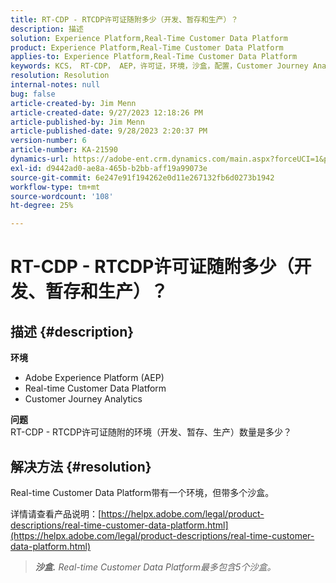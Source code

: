 ```yaml
---
title: RT-CDP - RTCDP许可证随附多少（开发、暂存和生产）？
description: 描述
solution: Experience Platform,Real-Time Customer Data Platform
product: Experience Platform,Real-Time Customer Data Platform
applies-to: Experience Platform,Real-Time Customer Data Platform
keywords: KCS， RT-CDP， AEP，许可证，环境，沙盒，配置，Customer Journey Analytics，开发，测试，生产， Adobe Experience Platform
resolution: Resolution
internal-notes: null
bug: false
article-created-by: Jim Menn
article-created-date: 9/27/2023 12:18:26 PM
article-published-by: Jim Menn
article-published-date: 9/28/2023 2:20:37 PM
version-number: 6
article-number: KA-21590
dynamics-url: https://adobe-ent.crm.dynamics.com/main.aspx?forceUCI=1&pagetype=entityrecord&etn=knowledgearticle&id=4ffb62f5-2f5d-ee11-be6f-6045bd006268
exl-id: d9442ad0-ae8a-465b-b2bb-aff19a99073e
source-git-commit: 6e247e91f194262e0d11e267132fb6d0273b1942
workflow-type: tm+mt
source-wordcount: '108'
ht-degree: 25%

---
```


# RT-CDP - RTCDP许可证随附多少（开发、暂存和生产）？

## 描述 {#description}

<b>环境</b>
- Adobe Experience Platform (AEP)
- Real-time Customer Data Platform
- Customer Journey Analytics




<b>问题</b>
<br>RT-CDP - RTCDP许可证随附的环境（开发、暂存、生产）数量是多少？<br>

## 解决方法 {#resolution}


Real-time Customer Data Platform带有一个环境，但带多个沙盒。

详情请查看产品说明：[https://helpx.adobe.com/legal/product-descriptions/real-time-customer-data-platform.html](https://helpx.adobe.com/legal/product-descriptions/real-time-customer-data-platform.html)


> <b>*沙盒.</b> Real-time Customer Data Platform最多包含5个沙盒。*
